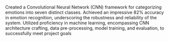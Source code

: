 Created a Convolutional Neural Network (CNN) framework for categorizing emotions into seven distinct classes. Achieved an
impressive 82% accuracy in emotion recognition, underscoring the robustness and reliability of the system. Utilized proficiency in
machine learning, encompassing CNN architecture crafting, data pre-processing, model training, and evaluation, to successfully
meet project goals
